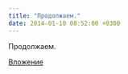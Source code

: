 ```yaml
---
title: "Продолжаем."
date: 2014-01-10 08:52:00 +0300
---
```


Продолжаем.

[Вложение](https://vk.com/photo41076938_319461110)
